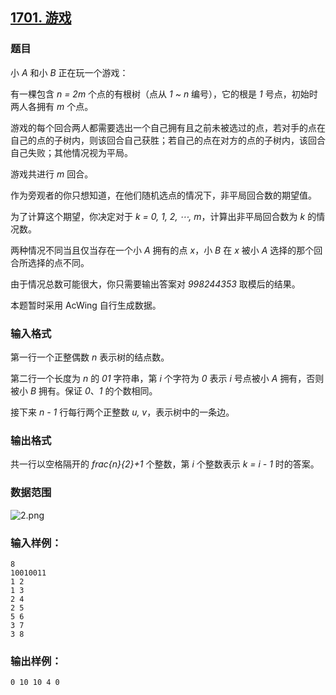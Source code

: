 ## [1701. 游戏](https://www.acwing.com/problem/content/1703/)

### 题目

小 *A* 和小 *B* 正在玩一个游戏：

有一棵包含 *n = 2m* 个点的有根树（点从 *1 ~ n* 编号），它的根是 *1* 号点，初始时两人各拥有 *m* 个点。

游戏的每个回合两人都需要选出一个自己拥有且之前未被选过的点，若对手的点在自己的点的子树内，则该回合自己获胜；若自己的点在对方的点的子树内，该回合自己失败；其他情况视为平局。

游戏共进行 *m* 回合。

作为旁观者的你只想知道，在他们随机选点的情况下，非平局回合数的期望值。

为了计算这个期望，你决定对于 *k = 0, 1, 2, ⋯, m*，计算出非平局回合数为 *k* 的情况数。

两种情况不同当且仅当存在一个小 *A* 拥有的点 *x*，小 *B* 在 *x* 被小 *A* 选择的那个回合所选择的点不同。

由于情况总数可能很大，你只需要输出答案对 *998244353* 取模后的结果。

本题暂时采用 AcWing 自行生成数据。

### 输入格式

第一行一个正整偶数 *n* 表示树的结点数。

第二行一个长度为 *n* 的 *01* 字符串，第 *i* 个字符为 *0* 表示 *i* 号点被小 *A* 拥有，否则被小 *B* 拥有。保证 *0*、*1* 的个数相同。

接下来 *n - 1* 行每行两个正整数 *u, v*，表示树中的一条边。

### 输出格式

共一行以空格隔开的 *frac{n}{2}+1* 个整数，第 *i* 个整数表示 *k = i - 1* 时的答案。

### 数据范围

 ![2.png](https://cdn.acwing.com/media/article/image/2020/04/25/19_85fbb51486-2.png)

### 输入样例：

```
8
10010011
1 2
1 3
2 4
2 5
5 6
3 7
3 8
```

### 输出样例：

```
0 10 10 4 0
```
